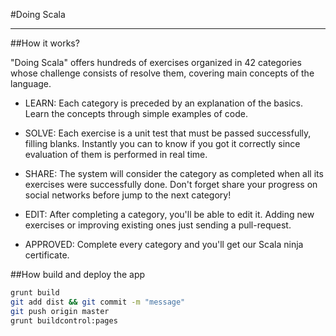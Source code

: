 #Doing Scala

------------------------

##How it works?

"Doing Scala" offers hundreds of exercises organized in 42 categories whose challenge consists of resolve them, covering main concepts of the language.


- LEARN: Each category is preceded by an explanation of the basics. Learn the concepts through simple examples of code.

- SOLVE: Each exercise is a unit test that must be passed successfully, filling blanks. Instantly you can to know if you got it correctly since evaluation of them is performed in real time.

- SHARE: The system will consider the category as completed when all its exercises were successfully done. Don't forget share your progress on social networks before jump to the next category!

- EDIT: After completing a category, you'll be able to edit it. Adding new exercises or improving existing ones just sending a pull-request.

- APPROVED: Complete every category and you'll get our Scala ninja certificate.


##How build and deploy the app

```bash
grunt build
git add dist && git commit -m "message"
git push origin master
grunt buildcontrol:pages
```
